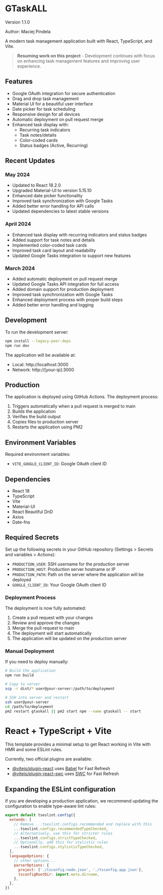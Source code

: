 # GTaskALL

Version 1.1.0

Author: Maciej Pindela

A modern task management application built with React, TypeScript, and Vite.

> **Resuming work on this project** - Development continues with focus on enhancing task management features and improving user experience.

## Features

- Google OAuth integration for secure authentication
- Drag and drop task management
- Material UI for a beautiful user interface
- Date picker for task scheduling
- Responsive design for all devices
- Automatic deployment on pull request merge
- Enhanced task display with:
  - Recurring task indicators
  - Task notes/details
  - Color-coded cards
  - Status badges (Active, Recurring)

## Recent Updates

### May 2024
- Updated to React 18.2.0
- Upgraded Material-UI to version 5.15.10
- Enhanced date picker functionality
- Improved task synchronization with Google Tasks
- Added better error handling for API calls
- Updated dependencies to latest stable versions

### April 2024
- Enhanced task display with recurring indicators and status badges
- Added support for task notes and details
- Implemented color-coded task cards
- Improved task card layout and readability
- Updated Google Tasks integration to support new features

### March 2024
- Added automatic deployment on pull request merge
- Updated Google Tasks API integration for full access
- Added domain support for production deployment
- Improved task synchronization with Google Tasks
- Enhanced deployment process with proper build steps
- Added better error handling and logging

## Development

To run the development server:

```bash
npm install --legacy-peer-deps
npm run dev
```

The application will be available at:
- Local: http://localhost:3000
- Network: http://[your-ip]:3000

## Production

The application is deployed using GitHub Actions. The deployment process:
1. Triggers automatically when a pull request is merged to main
2. Builds the application
3. Verifies the build output
4. Copies files to production server
5. Restarts the application using PM2

## Environment Variables

Required environment variables:
- `VITE_GOOGLE_CLIENT_ID`: Google OAuth client ID

## Dependencies

- React 18
- TypeScript
- Vite
- Material-UI
- React Beautiful DnD
- Axios
- Date-fns

## Required Secrets

Set up the following secrets in your GitHub repository (Settings > Secrets and variables > Actions):

- `PRODUCTION_USER`: SSH username for the production server
- `PRODUCTION_HOST`: Production server hostname or IP
- `PRODUCTION_PATH`: Path on the server where the application will be deployed
- `GOOGLE_CLIENT_ID`: Your Google OAuth client ID

### Deployment Process

The deployment is now fully automated:
1. Create a pull request with your changes
2. Review and approve the changes
3. Merge the pull request to main
4. The deployment will start automatically
5. The application will be updated on the production server

### Manual Deployment

If you need to deploy manually:

```bash
# Build the application
npm run build

# Copy to server
scp -r dist/* user@your-server:/path/to/deployment

# SSH into server and restart
ssh user@your-server
cd /path/to/deployment
pm2 restart gtaskall || pm2 start npm --name gtaskall -- start
```

# React + TypeScript + Vite

This template provides a minimal setup to get React working in Vite with HMR and some ESLint rules.

Currently, two official plugins are available:

- [@vitejs/plugin-react](https://github.com/vitejs/vite-plugin-react/blob/main/packages/plugin-react) uses [Babel](https://babeljs.io/) for Fast Refresh
- [@vitejs/plugin-react-swc](https://github.com/vitejs/vite-plugin-react/blob/main/packages/plugin-react-swc) uses [SWC](https://swc.rs/) for Fast Refresh

## Expanding the ESLint configuration

If you are developing a production application, we recommend updating the configuration to enable type-aware lint rules:

```js
export default tseslint.config({
  extends: [
    // Remove ...tseslint.configs.recommended and replace with this
    ...tseslint.configs.recommendedTypeChecked,
    // Alternatively, use this for stricter rules
    ...tseslint.configs.strictTypeChecked,
    // Optionally, add this for stylistic rules
    ...tseslint.configs.stylisticTypeChecked,
  ],
  languageOptions: {
    // other options...
    parserOptions: {
      project: ['./tsconfig.node.json', './tsconfig.app.json'],
      tsconfigRootDir: import.meta.dirname,
    },
  },
})
```